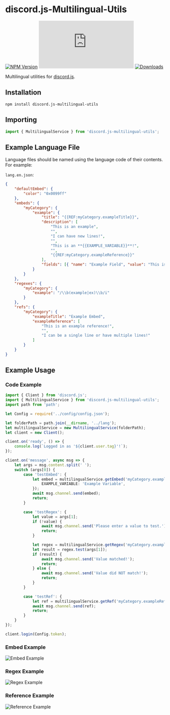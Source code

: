 # discord.js-Multilingual-Utils

[![NPM Version](https://img.shields.io/npm/v/discord.js-multilingual-utils.svg?maxAge=3600)](https://www.npmjs.com/package/discord.js-multilingual-utils)
[![discord.js Version](https://img.shields.io/npm/dependency-version/discord.js-multilingual-utils/peer/discord.js)](https://discord.js.org/)
[![Downloads](https://img.shields.io/npm/dt/discord.js-multilingual-utils.svg?maxAge=3600)](https://www.npmjs.com/package/discord.js-multilingual-utils)

Multilingual utilities for [discord.js](https://github.com/discordjs/discord.js/).

## Installation

`npm install discord.js-multilingual-utils`

## Importing

```typescript
import { MultilingualService } from 'discord.js-multilingual-utils';
```

## Example Language File

Language files should be named using the language code of their contents. For example:

`lang.en.json`:

```json
{
    "defaultEmbed": {
        "color": "0x0099ff"
    },
    "embeds": {
        "myCategory": {
            "example": {
                "title": "{{REF:myCategory.exampleTitle}}",
                "description": [
                    "This is an example",
                    "",
                    "I can have new lines!",
                    "",
                    "This is an **{{EXAMPLE_VARIABLE}}**!",
                    "",
                    "{{REF:myCategory.exampleReference}}"
                ],
                "fields": [{ "name": "Example Field", "value": "This is an example field!" }]
            }
        }
    },
    "regexes": {
        "myCategory": {
            "example": "/\\b(example|ex)\\b/i"
        }
    },
    "refs": {
        "myCategory": {
            "exampleTitle": "Example Embed",
            "exampleReference": [
                "This is an example reference!",
                "",
                "I can be a single line or have multiple lines!"
            ]
        }
    }
}
```

## Example Usage

### Code Example

```typescript
import { Client } from 'discord.js';
import { MultilingualService } from 'discord.js-multilingual-utils';
import path from 'path';

let Config = require('../config/config.json');

let folderPath = path.join(__dirname, '../lang');
let multilingualService = new MultilingualService(folderPath);
let client = new Client();

client.on('ready', () => {
    console.log(`Logged in as '${client.user.tag}'!`);
});

client.on('message', async msg => {
    let args = msg.content.split(' ');
    switch (args[0]) {
        case 'testEmbed': {
            let embed = multilingualService.getEmbed('myCategory.example', 'en', {
                EXAMPLE_VARIABLE: 'Example Variable',
            });
            await msg.channel.send(embed);
            return;
        }

        case 'testRegex': {
            let value = args[1];
            if (!value) {
                await msg.channel.send('Please enter a value to test.');
                return;
            }

            let regex = multilingualService.getRegex('myCategory.example', 'en');
            let result = regex.test(args[1]);
            if (result) {
                await msg.channel.send('Value matched!');
                return;
            } else {
                await msg.channel.send('Value did NOT match!');
                return;
            }
        }

        case 'testRef': {
            let ref = multilingualService.getRef('myCategory.exampleReference', 'en');
            await msg.channel.send(ref);
            return;
        }
    }
});

client.login(Config.token);
```

### Embed Example

![Embed Example](https://i.imgur.com/HVTBtQu.png)

### Regex Example

![Regex Example](https://i.imgur.com/yOn8MqS.png)

### Reference Example

![Reference Example](https://i.imgur.com/a43uxe0.png)
